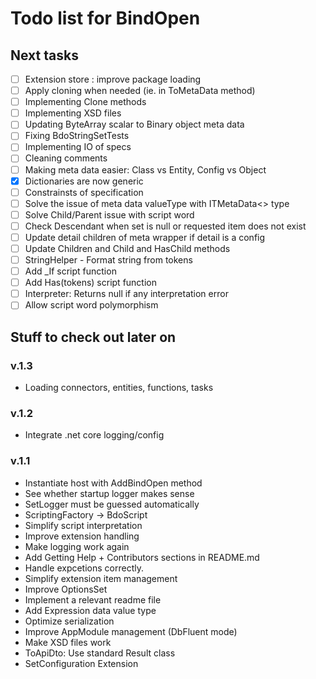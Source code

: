 Todo list for BindOpen
====

## Next tasks

- [ ] Extension store : improve package loading
- [ ] Apply cloning when needed (ie. in ToMetaData method)
- [ ] Implementing Clone methods
- [ ] Implementing XSD files
- [ ] Updating ByteArray scalar to Binary object meta data
- [ ] Fixing BdoStringSetTests 
- [ ] Implementing IO of specs
- [ ] Cleaning comments
- [ ] Making meta data easier: Class vs Entity, Config vs Object
- [X] Dictionaries are now generic
- [ ] Constrainsts of specification
- [ ] Solve the issue of meta data valueType with ITMetaData<> type
- [ ] Solve Child/Parent issue with script word
- [ ] Check Descendant when set is null or requested item does not exist
- [ ] Update detail children of meta wrapper if detail is a config
- [ ] Update Children and Child and HasChild methods
- [ ] StringHelper - Format string from tokens
- [ ] Add _If script function
- [ ] Add Has(tokens) script function
- [ ] Interpreter: Returns null if any interpretation error
- [ ] Allow script word polymorphism

## Stuff to check out later on

### v.1.3
* Loading connectors, entities, functions, tasks

### v.1.2
* Integrate .net core logging/config

### v.1.1

* Instantiate host with AddBindOpen method
* See whether startup logger makes sense
* SetLogger must be guessed automatically
* ScriptingFactory -> BdoScript
* Simplify script interpretation
* Improve extension handling
* Make logging work again
* Add Getting Help + Contributors sections in README.md
* Handle expcetions correctly.
* Simplify extension item management
* Improve OptionsSet 
* Implement a relevant readme file
* Add Expression data value type
* Optimize serialization
* Improve AppModule management (DbFluent mode)
* Make XSD files work
* ToApiDto: Use standard Result class
* SetConfiguration Extension


